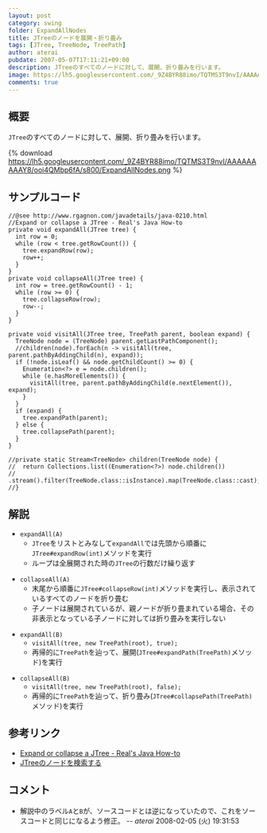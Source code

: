 ```yaml
---
layout: post
category: swing
folder: ExpandAllNodes
title: JTreeのノードを展開・折り畳み
tags: [JTree, TreeNode, TreePath]
author: aterai
pubdate: 2007-05-07T17:11:21+09:00
description: JTreeのすべてのノードに対して、展開、折り畳みを行います。
image: https://lh5.googleusercontent.com/_9Z4BYR88imo/TQTMS3T9nvI/AAAAAAAAAY8/ooi4QMbp6fA/s800/ExpandAllNodes.png
comments: true
---
```

## 概要
`JTree`のすべてのノードに対して、展開、折り畳みを行います。

{% download https://lh5.googleusercontent.com/_9Z4BYR88imo/TQTMS3T9nvI/AAAAAAAAAY8/ooi4QMbp6fA/s800/ExpandAllNodes.png %}

## サンプルコード
<pre class="prettyprint"><code>//@see http://www.rgagnon.com/javadetails/java-0210.html
//Expand or collapse a JTree - Real's Java How-to
private void expandAll(JTree tree) {
  int row = 0;
  while (row &lt; tree.getRowCount()) {
    tree.expandRow(row);
    row++;
  }
}
private void collapseAll(JTree tree) {
  int row = tree.getRowCount() - 1;
  while (row &gt;= 0) {
    tree.collapseRow(row);
    row--;
  }
}

private void visitAll(JTree tree, TreePath parent, boolean expand) {
  TreeNode node = (TreeNode) parent.getLastPathComponent();
  //children(node).forEach(n -&gt; visitAll(tree, parent.pathByAddingChild(n), expand));
  if (!node.isLeaf() &amp;&amp; node.getChildCount() &gt;= 0) {
    Enumeration&lt;?&gt; e = node.children();
    while (e.hasMoreElements()) {
      visitAll(tree, parent.pathByAddingChild(e.nextElement()), expand);
    }
  }
  if (expand) {
    tree.expandPath(parent);
  } else {
    tree.collapsePath(parent);
  }
}

//private static Stream&lt;TreeNode&gt; children(TreeNode node) {
//  return Collections.list((Enumeration&lt;?&gt;) node.children())
//    .stream().filter(TreeNode.class::isInstance).map(TreeNode.class::cast);
//}
</code></pre>

## 解説
- `expandAll(A)`
    - `JTree`をリストとみなして`expandAll`では先頭から順番に`JTree#expandRow(int)`メソッドを実行
    - ループは全展開された時の`JTree`の行数だけ繰り返す

<!-- dummy comment line for breaking list -->

- `collapseAll(A)`
    - 末尾から順番に`JTree#collapseRow(int)`メソッドを実行し、表示されているすべてのノードを折り畳む
    - 子ノードは展開されているが、親ノードが折り畳まれている場合、その非表示となっている子ノードに対しては折り畳みを実行しない

<!-- dummy comment line for breaking list -->

- `expandAll(B)`
    - `visitAll(tree, new TreePath(root), true);`
    - 再帰的に`TreePath`を辿って、展開(`JTree#expandPath(TreePath)`メソッド)を実行

<!-- dummy comment line for breaking list -->

- `collapseAll(B)`
    - `visitAll(tree, new TreePath(root), false);`
    - 再帰的に`TreePath`を辿って、折り畳み(`JTree#collapsePath(TreePath)`メソッド)を実行

<!-- dummy comment line for breaking list -->

## 参考リンク
- [Expand or collapse a JTree - Real's Java How-to](http://www.rgagnon.com/javadetails/java-0210.html)
- [JTreeのノードを検索する](https://ateraimemo.com/Swing/SearchBox.html)

<!-- dummy comment line for breaking list -->

## コメント
- 解説中のラベル`A`と`B`が、ソースコードとは逆になっていたので、これをソースコードと同じになるよう修正。 -- *aterai* 2008-02-05 (火) 19:31:53

<!-- dummy comment line for breaking list -->
